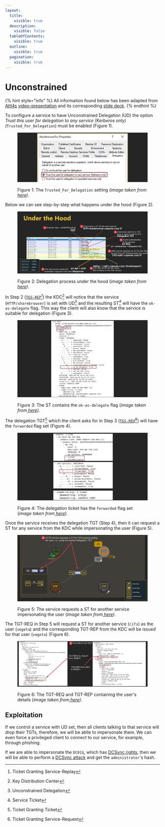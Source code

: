 ```yaml
---
layout:
  title:
    visible: true
  description:
    visible: false
  tableOfContents:
    visible: true
  outline:
    visible: true
  pagination:
    visible: true
---
```


# Unconstrained

{% hint style="info" %}
All information found below has been adapted from [Attl4s](https://attl4s.github.io/) [video-presentation](https://www.youtube.com/watch?v=xDFRUYv1-eU) and its corresponding [slide deck](https://attl4s.github.io/assets/pdf/You\_do\_\(not\)\_Understand\_Kerberos\_Delegation.pdf).
{% endhint %}

To configure a service to have Unconstrained Delegation (UD) the option _Trust this user for delegation to any service (Kerberos only) (_`Trusted_For_Delegation`) must be enabled (Figure 1).

<figure><img src="../../../../../.gitbook/assets/ud_setting.png" alt=""><figcaption><p>Figure 1: The <code>Trusted_For_Delegation</code> setting (<em>image taken from</em><a href="https://attl4s.github.io/assets/pdf/You_do_(not)_Understand_Kerberos_Delegation.pdf"> <em>here</em></a><em>)</em>.</p></figcaption></figure>

Below we can see step-by-step what happens under the hood (Figure 2).

<figure><img src="../../../../../.gitbook/assets/ud_under_the_hood.png" alt=""><figcaption><p>Figure 2: Delegation process under the hood (<em>image taken from</em><a href="https://attl4s.github.io/assets/pdf/You_do_(not)_Understand_Kerberos_Delegation.pdf"> <em>here</em></a><em>)</em>.</p></figcaption></figure>

In Step 2 ([`TGS-REP`](#user-content-fn-1)[^1]) the KDC[^2] will notice that the service (`HTTP/sharebrowser`) is set with UD[^3] and the resulting ST[^4] will have the `ok-as-delegate` flag. This way the client will also know that the service is suitable for delegation (Figure 3).

<figure><img src="../../../../../.gitbook/assets/ud_ok-as-delegate.png" alt=""><figcaption><p>Figure 3: The ST contains the <code>ok-as-delegate</code> flag (<em>image taken from</em><a href="https://attl4s.github.io/assets/pdf/You_do_(not)_Understand_Kerberos_Delegation.pdf"> <em>here</em></a><em>)</em>.</p></figcaption></figure>

The delegation TGT[^5] which the client asks for in Step 3 ([`TGS-REQ`](#user-content-fn-6)[^6]) will have the `forwarded` flag set (Figure 4).

<figure><img src="../../../../../.gitbook/assets/ud_forwarded-flag.png" alt=""><figcaption><p>Figure 4: The delegation ticket has the <code>forwarded</code> flag set (<em>image taken from</em><a href="https://attl4s.github.io/assets/pdf/You_do_(not)_Understand_Kerberos_Delegation.pdf"> <em>here</em></a><em>)</em>.</p></figcaption></figure>

Once the service receives the delegation TGT (Step 4), then it can request a ST for any service from the KDC while impersonating the user (Figure 5).

<figure><img src="../../../../../.gitbook/assets/ud_service_delegation_tgt.png" alt=""><figcaption><p>Figure 5: The service requests a ST for another service impersonating the user (<em>image taken from</em><a href="https://attl4s.github.io/assets/pdf/You_do_(not)_Understand_Kerberos_Delegation.pdf"> <em>here</em></a><em>)</em>.</p></figcaption></figure>

The TGT-REQ in Step 5 will request a ST for another service (`cifs`) as the user (`vegeta`) and the corresponding TGT-REP from the KDC will be issued for that user (`vegeta`) (Figure 6).

<figure><img src="../../../../../.gitbook/assets/ud_tgt-req_tgt-rep.png" alt=""><figcaption><p>Figure 6: The TGT-REQ and TGT-REP containing the user's details (<em>image taken from</em><a href="https://attl4s.github.io/assets/pdf/You_do_(not)_Understand_Kerberos_Delegation.pdf"> <em>here</em></a><em>)</em>.</p></figcaption></figure>

## Exploitation

If we control a service with UD set, then all clients talking to that service will drop their TGTs, therefore, we will be ablle to impersonate them. We can even force a privileged client to connect to our service, for example, through phishing.

If we are able to impersonate the `DC01$`, which has [DCSync rights](../../rights/dcsync.md), then we will be able to perform a [DCSync attack](../dcsync.md) and get the `administrator`'s hash.

[^1]: Ticket Granting Service-Replay

[^2]: Key Distribution Center

[^3]: Unconstrained Delegation

[^4]: Service Ticket

[^5]: Ticket Granting Ticket

[^6]: Ticket Granting Service-Request
